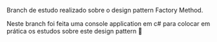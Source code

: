 Branch de estudo realizado sobre o design pattern Factory Method.

Neste branch foi feita uma console application em c# para colocar em prática os estudos sobre este design pattern 🚀

